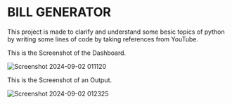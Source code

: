 # BILL GENERATOR
This project is made to clarify and understand some besic topics of python by writing some lines of code by taking references from YouTube.

This is the Screenshot of the Dashboard.

![Screenshot 2024-09-02 011120](https://github.com/user-attachments/assets/53c5a0d5-4399-4703-b1bb-79f96544c3be)


This is the Screenshot of an Output.

![Screenshot 2024-09-02 012325](https://github.com/user-attachments/assets/88247b16-4c00-49b2-a091-3d7f885f7246)
